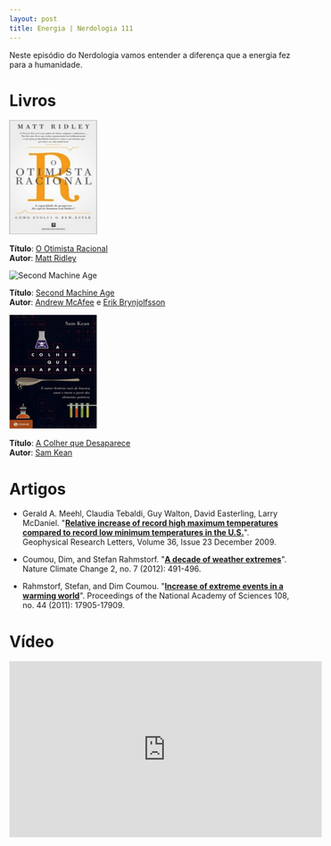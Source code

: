 ```yaml
---
layout: post
title: Energia | Nerdologia 111
---
```


Neste episódio do Nerdologia vamos entender a diferença que a energia fez para a humanidade.

Livros
=====

![O Otimista Racional](../images/otimista-racional.jpg)

**Título**: [O Otimista Racional](http://www.saraiva.com.br/o-otimista-racional-por-que-o-mundo-melhora-7276787.html)<br>
**Autor**: [Matt Ridley](http://www.mattridley.co.uk/)

![Second Machine Age](../images/second-magine-age.jpg)

**Título**: [Second Machine Age](http://www.amazon.com.br/gp/product/8576089149/ref=as_li_tl?ie=UTF8&camp=1789&creative=9325&creativeASIN=8576089149&linkCode=as2&tag=nerdologia-20&linkId=WMADE5TFLZKZ4RBD)<br>
**Autor**: [Andrew McAfee](http://andrewmcafee.org/blog/) e [Erik Brynjolfsson](http://www.ebusiness.mit.edu/erik/)

![A Colher que Desaparece](../images/colher-desaparece.jpg)

**Título**: [A Colher que Desaparece](http://www.amazon.com.br/gp/product/8537806935/ref=as_li_qf_sp_asin_il_tl?ie=UTF8&camp=1789&creative=9325&creativeASIN=8537806935&linkCode=as2&tag=nerdologia-20)<br>
**Autor**: [Sam Kean](http://www.samkean.com/)

Artigos
=====

- Gerald A. Meehl, Claudia Tebaldi, Guy Walton, David Easterling, Larry McDaniel. "[**Relative increase of record high maximum temperatures compared to record low minimum temperatures in the U.S.**](http://onlinelibrary.wiley.com/doi/10.1029/2009GL040736/full)". Geophysical Research Letters, Volume 36, Issue 23 December 2009.

- Coumou, Dim, and Stefan Rahmstorf. "[**A decade of weather extremes**](http://www.nature.com/nclimate/journal/v2/n7/full/nclimate1452.html)". Nature Climate Change 2, no. 7 (2012): 491-496.

- Rahmstorf, Stefan, and Dim Coumou. "[**Increase of extreme events in a warming world**](http://www.pnas.org/content/108/44/17905.abstract)". Proceedings of the National Academy of Sciences 108, no. 44 (2011): 17905-17909.

Vídeo
=====

<iframe width="560" height="315" src="https://www.youtube.com/embed/pXtVUobPQLs" frameborder="0" allowfullscreen></iframe>

